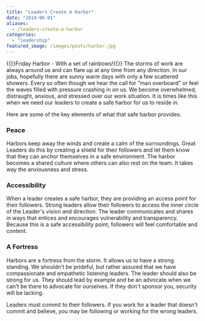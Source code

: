 ```yaml
---
title: "Leaders Create A Harbor"
date: "2014-06-01"
aliases:
  - /leaders-create-a-harbor
categories: 
  - "leadership"
featured_image: /images/posts/harbor.jpg
---
```

{{<featuredimage>}}Friday Harbor - With a set of rainbows!{{</featuredimage>}}
The storms of work are always around us and can flare up at any time from any direction. In our jobs, hopefully there are sunny warm days with only a few scattered showers. Every so often though we hear the call for "man overboard" or feel the waves filled with pressure crashing in on us. We become overwhelmed, distraught, anxious, and stressed over our work situation. It is times like this when we need our leaders to create a safe harbor for us to reside in.

Here are some of the key elements of what that safe harbor provides:

### Peace

Harbors keep away the winds and create a calm of the surroundings. Great Leaders do this by creating a shield for their followers and let them know that they can anchor themselves in a safe environment. The harbor becomes a shared culture where others can also rest on the team. It takes way the anxiousness and stress.

### Accessibility

When a leader creates a safe harbor, they are providing an access point for their followers. Strong leaders allow their followers to access the inner circle of the Leader's vision and direction. The leader communicates and shares in ways that entices and encourages vulnerability and transparency. Because this is a safe accessibility point, followers will feel comfortable and content.

### A Fortress

Harbors are a fortress from the storm. It allows us to have a strong standing. We shouldn't be prideful, but rather assured that we have compassionate and empathetic listening leaders. The leader should also be strong for us. They should lead by example and be an advocate when we can't be there to advocate for ourselves. If they don't sponsor you, security will be lacking.

Leaders must commit to their followers. If you work for a leader that doesn't commit and believe, you may be following or working for the wrong leaders.

